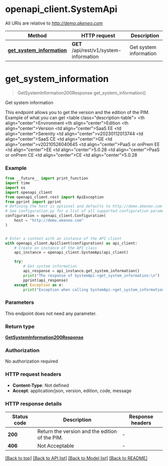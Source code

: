 # openapi_client.SystemApi

All URIs are relative to *http://demo.akeneo.com*

Method | HTTP request | Description
------------- | ------------- | -------------
[**get_system_information**](SystemApi.md#get_system_information) | **GET** /api/rest/v1/system-information | Get system information


# **get_system_information**
> GetSystemInformation200Response get_system_information()

Get system information

This endpoint allows you to get the version and the edition of the PIM. Example of what you can get <table class=\"description-table\"> <thead> <tr> <th align=\"center\">Environment</th> <th align=\"center\">Edition</th> <th align=\"center\">Version</th> </tr> </thead> <tbody> <tr> <td align=\"center\">SaaS EE</td> <td align=\"center\">Serenity</td> <td align=\"center\">v20230112013744</td> </tr> <tr> <td align=\"center\">SaaS CE</td> <td align=\"center\">GE</td> <td align=\"center\">v20210526040645</td> </tr> <tr> <td align=\"center\">PaaS or onPrem EE</td> <td align=\"center\">EE</td> <td align=\"center\">5.0.28</td> </tr> <tr> <td align=\"center\">PaaS or onPrem CE</td> <td align=\"center\">CE</td> <td align=\"center\">5.0.28</td> </tr> </tbody> </table>

### Example

```python
from __future__ import print_function
import time
import os
import openapi_client
from openapi_client.rest import ApiException
from pprint import pprint
# Defining the host is optional and defaults to http://demo.akeneo.com
# See configuration.py for a list of all supported configuration parameters.
configuration = openapi_client.Configuration(
    host = "http://demo.akeneo.com"
)


# Enter a context with an instance of the API client
with openapi_client.ApiClient(configuration) as api_client:
    # Create an instance of the API class
    api_instance = openapi_client.SystemApi(api_client)

    try:
        # Get system information
        api_response = api_instance.get_system_information()
        print("The response of SystemApi->get_system_information:\n")
        pprint(api_response)
    except Exception as e:
        print("Exception when calling SystemApi->get_system_information: %s\n" % e)
```

### Parameters
This endpoint does not need any parameter.

### Return type

[**GetSystemInformation200Response**](GetSystemInformation200Response.md)

### Authorization

No authorization required

### HTTP request headers

 - **Content-Type**: Not defined
 - **Accept**: application/json, version, edition, code, message

### HTTP response details
| Status code | Description | Response headers |
|-------------|-------------|------------------|
**200** | Return the version and the edition of the PIM. |  -  |
**406** | Not Acceptable |  -  |

[[Back to top]](#) [[Back to API list]](../README.md#documentation-for-api-endpoints) [[Back to Model list]](../README.md#documentation-for-models) [[Back to README]](../README.md)


